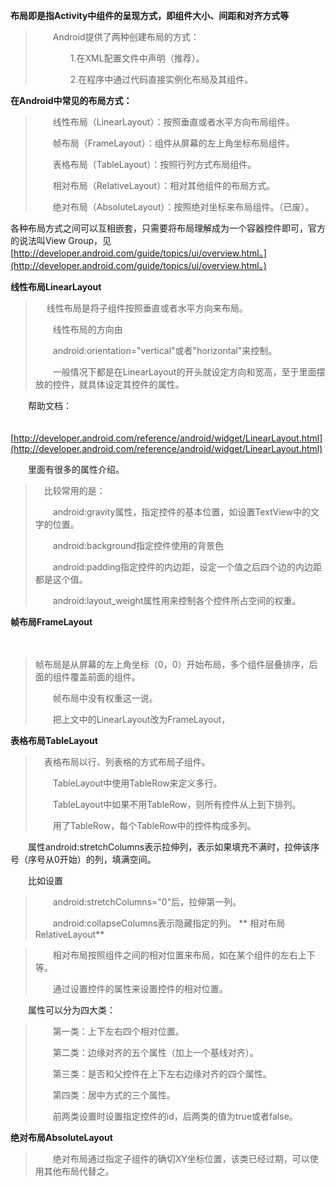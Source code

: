 **布局即是指Activity中组件的呈现方式，即组件大小、间距和对齐方式等**
> 　　Android提供了两种创建布局的方式：
> 
> 　　　　1.在XML配置文件中声明（推荐）。
> 
> 　　　　2.在程序中通过代码直接实例化布局及其组件。

 

**在Android中常见的布局方式：**
> 
> 　　线性布局（LinearLayout）：按照垂直或者水平方向布局组件。
> 
> 　　帧布局（FrameLayout）：组件从屏幕的左上角坐标布局组件。
> 
> 　　表格布局（TableLayout）：按照行列方式布局组件。
> 
> 　　相对布局（RelativeLayout）：相对其他组件的布局方式。
> 
> 　　绝对布局（AbsoluteLayout）：按照绝对坐标来布局组件。（已废）。

各种布局方式之间可以互相嵌套，只需要将布局理解成为一个容器控件即可，官方的说法叫View Group，见[http://developer.android.com/guide/topics/ui/overview.html。](http://developer.android.com/guide/topics/ui/overview.html。)


**线性布局LinearLayout**
> 
> 　  线性布局是将子组件按照垂直或者水平方向来布局。
> 
> 　　线性布局的方向由
> 
> 　　android:orientation="vertical"或者"horizontal"来控制。
> 
> 　　一般情况下都是在LinearLayout的开头就设定方向和宽高，至于里面摆放的控件，就具体设定其控件的属性。

　　帮助文档：

　　[http://developer.android.com/reference/android/widget/LinearLayout.html](http://developer.android.com/reference/android/widget/LinearLayout.html)

　　里面有很多的属性介绍。

> 　比较常用的是：
> 
> 　　android:gravity属性，指定控件的基本位置，如设置TextView中的文字的位置。
> 
> 　　android:background指定控件使用的背景色
> 
> 　　android:padding指定控件的内边距，设定一个值之后四个边的内边距都是这个值。
> 
> 　　android:layout_weight属性用来控制各个控件所占空间的权重。
                   
**帧布局FrameLayout**

　　
> 帧布局是从屏幕的左上角坐标（0，0）开始布局，多个组件层叠排序，后面的组件覆盖前面的组件。
> 
> 　　帧布局中没有权重这一说。
> 
> 　　把上文中的LinearLayout改为FrameLayout，
> 

**表格布局TableLayout**

> 　表格布局以行、列表格的方式布局子组件。
> 
> 　　TableLayout中使用TableRow来定义多行。
> 
> 　　TableLayout中如果不用TableRow，则所有控件从上到下排列。
> 
> 　　用了TableRow，每个TableRow中的控件构成多列。

　　属性android:stretchColumns表示拉伸列，表示如果填充不满时，拉伸该序号（序号从0开始）的列，填满空间。

　　比如设置
> 
> 　　android:stretchColumns="0"后，拉伸第一列。
> 
> 　　android:collapseColumns表示隐藏指定的列。
**
相对布局RelativeLayout**

> 　　相对布局按照组件之间的相对位置来布局，如在某个组件的左右上下等。
> 
> 　　通过设置控件的属性来设置控件的相对位置。

　　属性可以分为四大类：
> 
> 　　第一类：上下左右四个相对位置。
> 
> 　　第二类：边缘对齐的五个属性（加上一个基线对齐）。
> 
> 　　第三类：是否和父控件在上下左右边缘对齐的四个属性。
> 
> 　　第四类：居中方式的三个属性。
> 
> 　　前两类设置时设置指定控件的id，后两类的值为true或者false。

 
**绝对布局AbsoluteLayout**
> 
> 　　绝对布局通过指定子组件的确切XY坐标位置，该类已经过期，可以使用其他布局代替之。